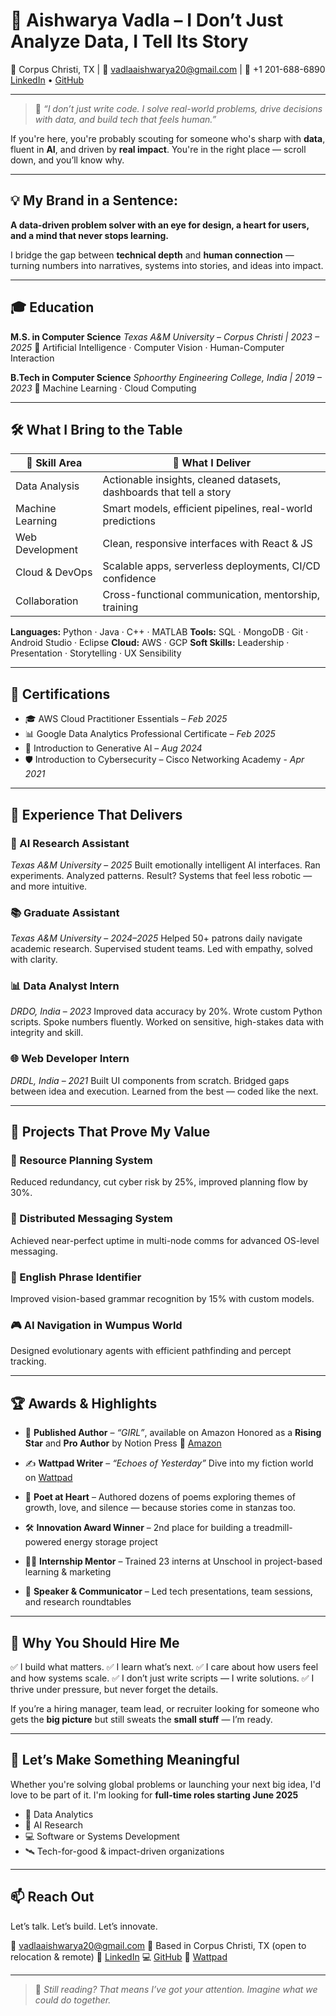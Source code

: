 # 🌟 Aishwarya Vadla – I Don’t Just Analyze Data, I Tell Its Story

📍 Corpus Christi, TX | 📧 [vadlaaishwarya20@gmail.com](mailto:vadlaaishwarya20@gmail.com) | 📱 +1 201-688-6890
[LinkedIn](https://www.linkedin.com/in/vadla-aishwarya/) • [GitHub](https://github.com/AishwaryaVadla)

---

> 🚀 *“I don’t just write code. I solve real-world problems, drive decisions with data, and build tech that feels human.”*

If you're here, you're probably scouting for someone who's sharp with **data**, fluent in **AI**, and driven by **real impact**.
You're in the right place — scroll down, and you’ll know why.

---

## 💡 My Brand in a Sentence:

**A data-driven problem solver with an eye for design, a heart for users, and a mind that never stops learning.**

I bridge the gap between **technical depth** and **human connection** — turning numbers into narratives, systems into stories, and ideas into impact.

---

## 🎓 Education

**M.S. in Computer Science**
*Texas A&M University – Corpus Christi | 2023 – 2025*
🎯 Artificial Intelligence · Computer Vision · Human-Computer Interaction

**B.Tech in Computer Science**
*Sphoorthy Engineering College, India | 2019 – 2023*
🎯 Machine Learning · Cloud Computing

---

## 🛠️ What I Bring to the Table

| 🔧 Skill Area    | 💪 What I Deliver                                                   |
| ---------------- | ------------------------------------------------------------------- |
| Data Analysis    | Actionable insights, cleaned datasets, dashboards that tell a story |
| Machine Learning | Smart models, efficient pipelines, real-world predictions           |
| Web Development  | Clean, responsive interfaces with React & JS                        |
| Cloud & DevOps   | Scalable apps, serverless deployments, CI/CD confidence             |
| Collaboration    | Cross-functional communication, mentorship, training                |

**Languages:** Python · Java · C++ · MATLAB
**Tools:** SQL · MongoDB · Git · Android Studio · Eclipse
**Cloud:** AWS · GCP
**Soft Skills:** Leadership · Presentation · Storytelling · UX Sensibility

---

## 📜 Certifications

* 🎓 AWS Cloud Practitioner Essentials – *Feb 2025*
* 📊 Google Data Analytics Professional Certificate – *Feb 2025*
* 🤖 Introduction to Generative AI – *Aug 2024*
* 🛡️ Introduction to Cybersecurity – Cisco Networking Academy - *Apr 2021*

---

## 💼 Experience That Delivers

### 🤖 AI Research Assistant

*Texas A\&M University* – *2025*
Built emotionally intelligent AI interfaces. Ran experiments. Analyzed patterns.
Result? Systems that feel less robotic — and more intuitive.

### 📚 Graduate Assistant

*Texas A\&M University* – *2024–2025*
Helped 50+ patrons daily navigate academic research. Supervised student teams.
Led with empathy, solved with clarity.

### 📊 Data Analyst Intern

*DRDO, India* – *2023*
Improved data accuracy by 20%. Wrote custom Python scripts. Spoke numbers fluently.
Worked on sensitive, high-stakes data with integrity and skill.

### 🌐 Web Developer Intern

*DRDL, India* – *2021*
Built UI components from scratch. Bridged gaps between idea and execution.
Learned from the best — coded like the next.

---

## 🚀 Projects That Prove My Value

### 🔧 Resource Planning System

Reduced redundancy, cut cyber risk by 25%, improved planning flow by 30%.

### 💬 Distributed Messaging System

Achieved near-perfect uptime in multi-node comms for advanced OS-level messaging.

### 🧠 English Phrase Identifier

Improved vision-based grammar recognition by 15% with custom models.

### 🎮 AI Navigation in Wumpus World

Designed evolutionary agents with efficient pathfinding and percept tracking.

---

## 🏆 Awards & Highlights

* 📘 **Published Author** – *“GIRL”*, available on Amazon
  Honored as a **Rising Star** and **Pro Author** by Notion Press
  🔗 [Amazon](https://a.co/d/6EX3qPH)

* ✍️ **Wattpad Writer** – *“Echoes of Yesterday”*
  Dive into my fiction world on [Wattpad](https://www.wattpad.com/story/375108590-echoes-of-yesterday?utm_source=web&utm_medium=email&utm_content=share_myworks)

* 📝 **Poet at Heart** – Authored dozens of poems exploring themes of growth, love, and silence — because stories come in stanzas too.

* 🛠️ **Innovation Award Winner** – 2nd place for building a treadmill-powered energy storage project

* 👩‍🏫 **Internship Mentor** – Trained 23 interns at Unschool in project-based learning & marketing

* 🎤 **Speaker & Communicator** – Led tech presentations, team sessions, and research roundtables

---

## 📌 Why You Should Hire Me

✅ I build what matters.
✅ I learn what’s next.
✅ I care about how users feel and how systems scale.
✅ I don’t just write scripts — I write solutions.
✅ I thrive under pressure, but never forget the details.

If you’re a hiring manager, team lead, or recruiter looking for someone who gets the **big picture** but still sweats the **small stuff** — I’m ready.

---

## 👀 Let’s Make Something Meaningful

Whether you're solving global problems or launching your next big idea, I'd love to be part of it.
I'm looking for **full-time roles starting June 2025**

* 🧠 Data Analytics
* 🤖 AI Research
* 💻 Software or Systems Development
* 🛰️ Tech-for-good & impact-driven organizations

---

## 📫 Reach Out

Let’s talk. Let’s build. Let’s innovate.

📧 [vadlaaishwarya20@gmail.com](mailto:vadlaaishwarya20@gmail.com)
📍 Based in Corpus Christi, TX (open to relocation & remote)
🔗 [LinkedIn](https://www.linkedin.com/in/vadla-aishwarya/)
💻 [GitHub](https://github.com/AishwaryaVadla)
📖 [Wattpad](https://www.wattpad.com/story/375108590-echoes-of-yesterday?utm_source=web&utm_medium=email&utm_content=share_myworks)

---

> 💬 *Still reading? That means I’ve got your attention. Imagine what we could do together.*


